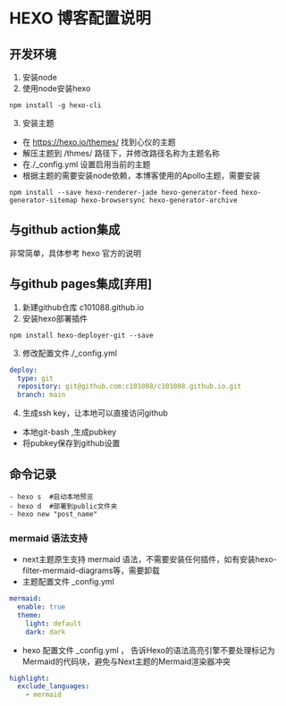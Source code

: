 # HEXO 博客配置说明
## 开发环境
1. 安装node
2. 使用node安装hexo 
```shell
npm install -g hexo-cli
```
3. 安装主题
- 在 https://hexo.io/themes/   找到心仪的主题
- 解压主题到 /thmes/ 路径下，并修改路径名称为主题名称
- 在./_config.yml 设置启用当前的主题
- 根据主题的需要安装node依赖，本博客使用的Apollo主题，需要安装
```shell
npm install --save hexo-renderer-jade hexo-generator-feed hexo-generator-sitemap hexo-browsersync hexo-generator-archive
```

## 与github action集成

非常简单，具体参考 hexo 官方的说明

## 与github pages集成[弃用]

1. 新建github仓库 c101088.github.io
2. 安装hexo部署插件
```shell
npm install hexo-deployer-git --save
```
3. 修改配置文件./_config.yml
```yml
deploy:
  type: git
  repository: git@github.com:c101088/c101088.github.io.git
  branch: main
```
4. 生成ssh key，让本地可以直接访问github
- 本地git-bash ,生成pubkey
- 将pubkey保存到github设置

## 命令记录
```shell
- hexo s  #启动本地预览
- hexo d  #部署到public文件夹
- hexo new "post_name" 
```
### mermaid 语法支持
- next主题原生支持 mermaid 语法，不需要安装任何插件，如有安装hexo-filter-mermaid-diagrams等，需要卸载
- 主题配置文件 _config.yml
```yaml
mermaid:
  enable: true
  theme:
    light: default
    dark: dark
```
- hexo 配置文件 _config.yml ， 告诉Hexo的语法高亮引擎不要处理标记为Mermaid的代码块，避免与Next主题的Mermaid渲染器冲突
```yaml
highlight:
  exclude_languages:
    - mermaid
```